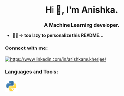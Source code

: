 <h1 align="center">Hi 👋, I'm Anishka.</h1>
<h3 align="center">A Machine Learning developer.</h3>

- 👨‍💻 -> **too lazy to personalize this README...**

<h3 align="left">Connect with me:</h3>
<p align="left">
<a href="https://linkedin.com/in/https://www.linkedin.com/in/anishkamukherjee/" target="blank"><img align="center" src="https://raw.githubusercontent.com/rahuldkjain/github-profile-readme-generator/master/src/images/icons/Social/linked-in-alt.svg" alt="https://www.linkedin.com/in/anishkamukherjee/" height="30" width="40" /></a>
</p>

<h3 align="left">Languages and Tools:</h3>
<p align="left"> <a href="https://www.python.org" target="_blank" rel="noreferrer"> <img src="https://raw.githubusercontent.com/devicons/devicon/master/icons/python/python-original.svg" alt="python" width="40" height="40"/> </a> </p>
